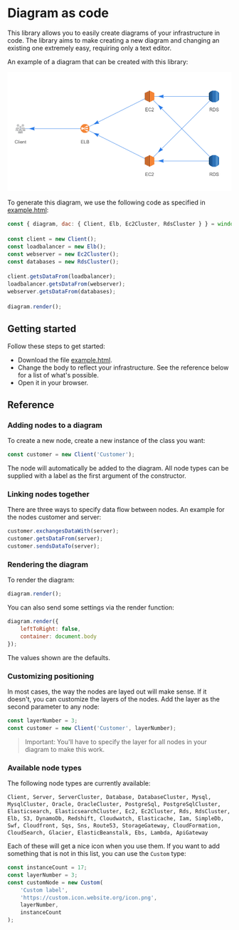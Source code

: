 # Diagram as code

This library allows you to easily create diagrams of your infrastructure in code. The library aims to make creating a new diagram and changing an existing one extremely easy, requiring only a text editor.

An example of a diagram that can be created with this library:

![Example diagram](./example.png)

To generate this diagram, we use the following code as specified in [example.html](./example.html):

```js
const { diagram, dac: { Client, Elb, Ec2Cluster, RdsCluster } } = window;

const client = new Client();
const loadbalancer = new Elb();
const webserver = new Ec2Cluster();
const databases = new RdsCluster();

client.getsDataFrom(loadbalancer);
loadbalancer.getsDataFrom(webserver);
webserver.getsDataFrom(databases);

diagram.render();
```

## Getting started

Follow these steps to get started:

- Download the file [example.html](./example.html).
- Change the body to reflect your infrastructure. See the reference below for a list of what's possible.
- Open it in your browser.

## Reference

### Adding nodes to a diagram

To create a new node, create a new instance of the class you want:

```js
const customer = new Client('Customer');
```

The node will automatically be added to the diagram. All node types can be supplied with a label as the first argument of the constructor.

### Linking nodes together

There are three ways to specify data flow between nodes. An example for the nodes customer and server:

```js
customer.exchangesDataWith(server);
customer.getsDataFrom(server);
customer.sendsDataTo(server);
```

### Rendering the diagram

To render the diagram:

```js
diagram.render();
```

You can also send some settings via the render function:

```js
diagram.render({
    leftToRight: false,
    container: document.body
});
```

The values shown are the defaults.

### Customizing positioning

In most cases, the way the nodes are layed out will make sense. If it doesn't, you can customize the layers of the nodes. Add the layer as the second parameter to any node:

```js
const layerNumber = 3;
const customer = new Client('Customer', layerNumber);
```

> Important: You'll have to specify the layer for all nodes in your diagram to make this work.

### Available node types

The following node types are currently available:

```text
Client, Server, ServerCluster, Database, DatabaseCluster, Mysql, MysqlCluster, Oracle, OracleCluster, PostgreSql, PostgreSqlCluster, Elasticsearch, ElasticsearchCluster, Ec2, Ec2Cluster, Rds, RdsCluster, Elb, S3, DynamoDb, Redshift, Cloudwatch, Elasticache, Iam, SimpleDb, Swf, Cloudfront, Sqs, Sns, Route53, StorageGateway, CloudFormation, CloudSearch, Glacier, ElasticBeanstalk, Ebs, Lambda, ApiGateway
```

Each of these will get a nice icon when you use them. If you want to add something that is not in this list, you can use the `Custom` type:

```js
const instanceCount = 17;
const layerNumber = 3;
const customNode = new Custom(
    'Custom label',
    'https://custom.icon.website.org/icon.png',
    layerNumber,
    instanceCount
);
```

